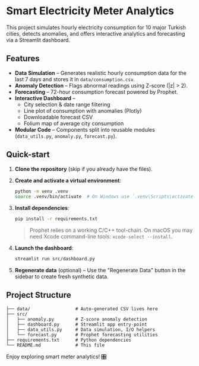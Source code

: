 # Smart Electricity Meter Analytics

This project simulates hourly electricity consumption for 10 major Turkish cities, detects anomalies, and offers interactive analytics and forecasting via a Streamlit dashboard.

## Features

* **Data Simulation** – Generates realistic hourly consumption data for the last 7 days and stores it in `data/consumption.csv`.
* **Anomaly Detection** – Flags abnormal readings using Z-score (|z| > 2).
* **Forecasting** – 72-hour consumption forecast powered by Prophet.
* **Interactive Dashboard** –
  * City selection & date range filtering
  * Line plot of consumption with anomalies (Plotly)
  * Downloadable forecast CSV
  * Folium map of average city consumption
* **Modular Code** – Components split into reusable modules (`data_utils.py`, `anomaly.py`, `forecast.py`).

## Quick-start

1. **Clone the repository** (skip if you already have the files).
2. **Create and activate a virtual environment**:

   ```bash
   python -m venv .venv
   source .venv/bin/activate  # On Windows use `.venv\Scripts\activate`
   ```

3. **Install dependencies**:

   ```bash
   pip install -r requirements.txt
   ```

   > Prophet relies on a working C/C++ tool-chain. On macOS you may need Xcode command-line tools: `xcode-select --install`.

4. **Launch the dashboard**:

   ```bash
   streamlit run src/dashboard.py
   ```

5. **Regenerate data** (optional) – Use the "Regenerate Data" button in the sidebar to create fresh synthetic data.

## Project Structure

```text
├── data/                 # Auto-generated CSV lives here
├── src/
│   ├── anomaly.py        # Z-score anomaly detection
│   ├── dashboard.py      # Streamlit app entry-point
│   ├── data_utils.py     # Data simulation, I/O helpers
│   └── forecast.py       # Prophet forecasting utilities
├── requirements.txt      # Python dependencies
└── README.md             # This file
```

Enjoy exploring smart meter analytics! 🎛️